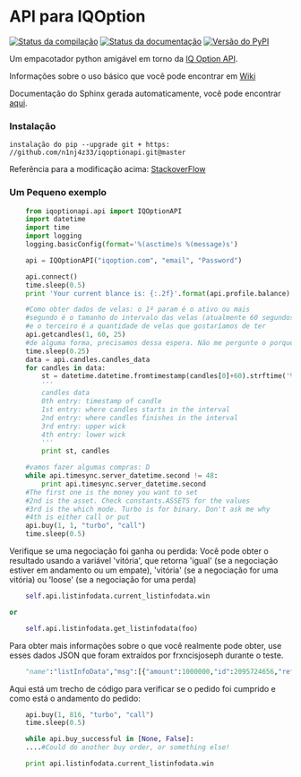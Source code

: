 # API para IQOption
[![Status da compilação](https://travis-ci.org/n1nj4z33/iqoptionapi.svg?branch=master)](https://travis-ci.org/n1nj4z33/iqoptionapi)
[![Status da documentação](https://readthedocs.org/projects/iqoptionapi/badge/?version=latest)](http://iqoptionapi.readthedocs.io/?badge=latest)
[![Versão do PyPI](https://badge.fury.io/py/iqoptionapi.svg)](https://badge.fury.io/py/iqoptionapi)

Um empacotador python amigável em torno da [IQ Option API](https://iqoption.com).

Informações sobre o uso básico que você pode encontrar em [Wiki](https://github.com/n1nj4z33/iqoptionapi/wiki)

Documentação do Sphinx gerada automaticamente, você pode encontrar [aqui](http://iqoptionapi.readthedocs.io/).

### Instalação
```
instalação do pip --upgrade git + https: //github.com/n1nj4z33/iqoptionapi.git@master
```
Referência para a modificação acima: [StackoverFlow](https://stackoverflow.com/questions/51039974/error-while-calling-function-in-python3-5)

### Um Pequeno exemplo
```python
    from iqoptionapi.api import IQOptionAPI
    import datetime
    import time
    import logging
    logging.basicConfig(format='%(asctime)s %(message)s')

    api = IQOptionAPI("iqoption.com", "email", "Password")

    api.connect()
    time.sleep(0.5)
    print 'Your current blance is: {:.2f}'.format(api.profile.balance)

    #Como obter dados de velas: o 1º param é o ativo ou mais
    #segundo é o tamanho do intervalo das velas (atualmente 60 segundos)
    #e o terceiro é a quantidade de velas que gostaríamos de ter
    api.getcandles(1, 60, 25)
    #de alguma forma, precisamos dessa espera. Não me pergunte o porquê. Caso contrário, não temos dados
    time.sleep(0.25)
    data = api.candles.candles_data
    for candles in data:
        st = datetime.datetime.fromtimestamp(candles[0]+60).strftime('%Y-$')
        '''
        candles data
        0th entry: timestamp of candle
        1st entry: where candles starts in the interval
        2nd entry: where candles finishes in the interval
        3rd entry: upper wick
        4th entry: lower wick
        '''
        print st, candles

    #vamos fazer algumas compras: D
    while api.timesync.server_datetime.second != 48:
        print api.timesync.server_datetime.second
    #The first one is the money you want to set
    #2nd is the asset. Check constants.ASSETS for the values
    #3rd is the which mode. Turbo is for binary. Don't ask me why
    #4th is either call or put
    api.buy(1, 1, "turbo", "call")
    time.sleep(0.5)
```

Verifique se uma negociação foi ganha ou perdida:
Você pode obter o resultado usando a variável 'vitória', que retorna 'igual' (se a negociação estiver em andamento ou um empate), 'vitória' (se a negociação for uma vitória) ou 'loose' (se a negociação for uma perda)
```python
    self.api.listinfodata.current_listinfodata.win

or

    self.api.listinfodata.get_listinfodata(foo)
```

Para obter mais informações sobre o que você realmente pode obter, use esses dados JSON que foram extraídos por frxncisjoseph durante o teste.
```py
    "name":"listInfoData","msg":[{"amount":1000000,"id":2095724656,"refund":0,"currency":"USD","currency_char":"$","active_id":1,"active":"EURUSD","value":1.07736,"exp_value":1077360,"dir":"call","created":1489706346,"expired":1489706400,"type_name":"turbo","type":"front.TU","profit":100,"profit_amount":1,"win_amount":1.74,"loose_amount":0,"sum":1,"win":"equal","now":1489706346,"user_id":0,"game_state":0,"profit_income":174,"profit_return":0,"option_type_id":3,"site_id":1,"is_demo":false,"user_balance_id":0,"client_platform_id":9,"re_track":"null","params":null}]}
```

Aqui está um trecho de código para verificar se o pedido foi cumprido e como está o andamento do pedido:
```py
    api.buy(1, 816, "turbo", "call")    
    time.sleep(0.5)

    while api.buy_successful in [None, False]:
    ....#Could do another buy order, or something else!

    print api.listinfodata.current_listinfodata.win
```
